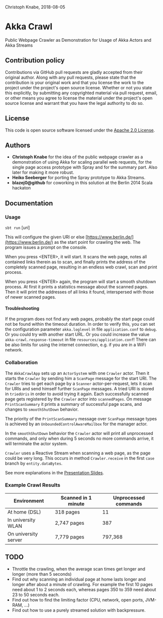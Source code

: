 Christoph Knabe, 2018-08-05
# Akka Crawl #

Public Webpage Crawler as Demonstration for Usage of Akka Actors and Akka Streams

## Contribution policy ##

Contributions via GitHub pull requests are gladly accepted from their original author. Along with any pull requests, please state that the contribution is your original work and that you license the work to the project under the project's open source license. Whether or not you state this explicitly, by submitting any copyrighted material via pull request, email, or other means you agree to license the material under the project's open source license and warrant that you have the legal authority to do so.

## License ##

This code is open source software licensed under the [Apache 2.0 License]("http://www.apache.org/licenses/LICENSE-2.0.html").

## Authors ##

* **Christoph Knabe** for the idea of the public webpage crawler as a demonstration of using Akka for scaling parallel web requests, for the single page access prototype with Spray and for the summary part. Also later for making it more robust.
* **Heiko Seeberger** for porting the Spray prototype to Akka Streams.
* **blazej0@github** for coworking in this solution at the Berlin 2014 Scala hackaton

## Documentation ##

### Usage ###

`sbt run` [_uri_]

This will configure the given URI or else [https://www.berlin.de/](https://www.berlin.de/) as the start point for crawling the web.
The program issues a prompt on the console. 

When you press &lt;ENTER&gt;, it will start. It scans the web page, notes all contained links therein as to scan, and finally prints the address of the completely scanned page, resulting in an endless web crawl, scan and print process. 

When you press &lt;ENTER&gt; again, the program will start a smooth shutdown process. At first it prints a statistics message about the scanned pages. Then it will print the addresses of all links it found, interspersed with those of newer scanned pages.

#### Troubleshooting ####

If the program does not find any web pages, probably the start page could not be found within the timeout duration. 
In order to verify this, you can set the configuration parameter `akka.loglevel` in file `application.conf` to `debug`.
Or you could try with another start URL. 
Or you could increase the value `akka-crawl.response-timeout` in file `resources/application.conf`!
There can be also limits for using the internet connection, e.g. if you are in a WiFi network.

### Collaboration ###

The `AkkaCrawlApp` sets up an `ActorSystem` with one `Crawler` actor.
Then it starts the `Crawler` by sending him a `ScanPage` message for the start URI.
The `Crawler` tries to get each page by a `Scanner` actor-per-request, lets it scan for URIs and send himself further `ScanPage` messages. A tried URI is stored in `triedUris` in order to avoid trying it again.
Each successfully scanned page gets registered by the `Crawler` actor into `scannedPages`.
On message `PrintScanSummary` it prints a summary of successful page scans, and changes to `smoothShutDown` behavior.

The priority of the `PrintScanSummary` message over `ScanPage` message types is achieved by an `UnboundedControlAwareMailbox` for the manager actor. 

In the `smoothShutDown` behavior the `Crawler` actor will print all unprocessed commands, and only when during 5 seconds no more commands arrive, it will terminate the actor system.  

`Crawler` uses a Reactive Stream when scanning a web page, as the page could be very long. This occurs in method `Crawler.receive` in the first `case` branch by `entity.dataBytes`.

See more explanations in the [Presentation Slides](src/doc/discussion.pdf).

### Example Crawl Results ###

| Environment          | Scanned in 1 minute           | Unprocessed commands |
| -------------------- | ---------------------------- | --------------------- |
| At home (DSL)        | 318 pages                    | 11                    |
| In university WLAN   | 2,747 pages                  | 387                   |
| On university server | 7,779 pages                  | 797,368               |



## TODO ##

* Throttle the crawling, when the average scan times get longer and longer (more than 5 seconds)
* Find out why scanning an individual page at home lasts longer and longer after about a minute of crawling. For example the first 10 pages need about 1 to 2 seconds each, whereas pages 350 to 359 need about 23 to 50 seconds each.
* Find out how to find the limiting factor (CPU, network, open ports, JVM-RAM, ...)
* Find out how to use a purely streamed solution with backpressure.


